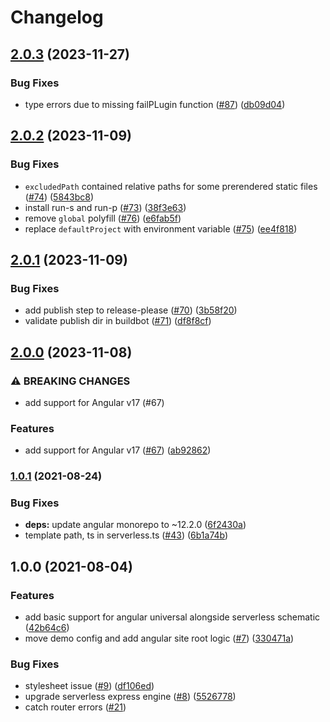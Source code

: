 # Changelog

## [2.0.3](https://github.com/netlify/angular-runtime/compare/v2.0.2...v2.0.3) (2023-11-27)


### Bug Fixes

* type errors due to missing failPLugin function ([#87](https://github.com/netlify/angular-runtime/issues/87)) ([db09d04](https://github.com/netlify/angular-runtime/commit/db09d04fe39576a9cd33c782f299ee287e7b2910))

## [2.0.2](https://github.com/netlify/angular-runtime/compare/v2.0.1...v2.0.2) (2023-11-09)


### Bug Fixes

* `excludedPath` contained relative paths for some prerendered static files ([#74](https://github.com/netlify/angular-runtime/issues/74)) ([5843bc8](https://github.com/netlify/angular-runtime/commit/5843bc8b89f130200899d34b3184f4072c1f5fdb))
* install run-s and run-p ([#73](https://github.com/netlify/angular-runtime/issues/73)) ([38f3e63](https://github.com/netlify/angular-runtime/commit/38f3e63741332b57cd8926c139ba1ad0ec68dbeb))
* remove `global` polyfill ([#76](https://github.com/netlify/angular-runtime/issues/76)) ([e6fab5f](https://github.com/netlify/angular-runtime/commit/e6fab5f9d29f93c26ee3d781311aa5ffe6d69fe4))
* replace `defaultProject` with environment variable ([#75](https://github.com/netlify/angular-runtime/issues/75)) ([ee4f818](https://github.com/netlify/angular-runtime/commit/ee4f81819f1b3b92c863bbcad133c9755bf4c8d0))

## [2.0.1](https://github.com/netlify/angular-runtime/compare/v2.0.0...v2.0.1) (2023-11-09)


### Bug Fixes

* add publish step to release-please ([#70](https://github.com/netlify/angular-runtime/issues/70)) ([3b58f20](https://github.com/netlify/angular-runtime/commit/3b58f2099df950aac8fdc8a3fefa89765041a85b))
* validate publish dir in buildbot ([#71](https://github.com/netlify/angular-runtime/issues/71)) ([df8f8cf](https://github.com/netlify/angular-runtime/commit/df8f8cffd95acb36e905ce01d2701cff23dbdffc))

## [2.0.0](https://www.github.com/netlify/angular-runtime/compare/v1.0.1...v2.0.0) (2023-11-08)


### ⚠ BREAKING CHANGES

* add support for Angular v17 (#67)

### Features

* add support for Angular v17 ([#67](https://www.github.com/netlify/angular-runtime/issues/67)) ([ab92862](https://www.github.com/netlify/angular-runtime/commit/ab92862aedc2b3ac8639f8da4968158b65871597))

### [1.0.1](https://www.github.com/netlify/netlify-plugin-angular-universal/compare/v1.0.0...v1.0.1) (2021-08-24)


### Bug Fixes

* **deps:** update angular monorepo to ~12.2.0 ([6f2430a](https://www.github.com/netlify/netlify-plugin-angular-universal/commit/6f2430a060dd7b7abb823303a36cbb45a286752b))
* template path, ts in serverless.ts ([#43](https://www.github.com/netlify/netlify-plugin-angular-universal/issues/43)) ([6b1a74b](https://www.github.com/netlify/netlify-plugin-angular-universal/commit/6b1a74be64c1c9768bbe60c7e718f1d91a9e7b03))

## 1.0.0 (2021-08-04)


### Features

* add basic support for angular universal alongside serverless schematic ([42b64c6](https://www.github.com/netlify/netlify-plugin-angular-universal/commit/42b64c6f3b8f36b0fb44d81094499d1015017b02))
* move demo config and add angular site root logic ([#7](https://www.github.com/netlify/netlify-plugin-angular-universal/issues/7)) ([330471a](https://www.github.com/netlify/netlify-plugin-angular-universal/commit/330471ad1dbbdd61ad91d2edd9a196f697907fdf))


### Bug Fixes

* stylesheet issue ([#9](https://www.github.com/netlify/netlify-plugin-angular-universal/issues/9)) ([df106ed](https://www.github.com/netlify/netlify-plugin-angular-universal/commit/df106ed511c7a98c353dbf4acb24b276dcbb0eb1))
* upgrade serverless express engine ([#8](https://www.github.com/netlify/netlify-plugin-angular-universal/issues/8)) ([5526778](https://www.github.com/netlify/netlify-plugin-angular-universal/commit/552677866346b3026e9bcfab1488b16575d972f0))
* catch router errors ([#21](https://github.com/netlify/netlify-plugin-angular-universal/pull/21))
